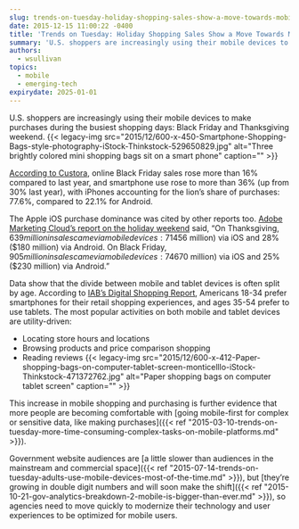 ```yaml
---
slug: trends-on-tuesday-holiday-shopping-sales-show-a-move-towards-mobile-first
date: 2015-12-15 11:00:22 -0400
title: 'Trends on Tuesday: Holiday Shopping Sales Show a Move Towards Mobile-First'
summary: 'U.S. shoppers are increasingly using their mobile devices to make purchases during the busiest shopping days: Black Friday and Thanksgiving weekend. According to Custora, online Black Friday sales rose more than 16% compared to last year, and smartphone use rose to more than 36% (up from 30% last year), with iPhones accounting for the lion’s share of'
authors:
  - wsullivan
topics:
  - mobile
  - emerging-tech
expirydate: 2025-01-01
---
```


U.S. shoppers are increasingly using their mobile devices to make purchases during the busiest shopping days: Black Friday and Thanksgiving weekend. {{< legacy-img src="2015/12/600-x-450-Smartphone-Shopping-Bags-style-photography-iStock-Thinkstock-529650829.jpg" alt="Three brightly colored mini shopping bags sit on a smart phone" caption="" >}} 

[According to Custora](http://www.digitaltrends.com/android/black-friday-905-million-sales-came-smartphones-tablets-ios-led-way/), online Black Friday sales rose more than 16% compared to last year, and smartphone use rose to more than 36% (up from 30% last year), with iPhones accounting for the lion’s share of purchases: 77.6%, compared to 22.1% for Android.

The Apple iOS purchase dominance was cited by other reports too. [Adobe Marketing Cloud’s report on the holiday weekend](http://venturebeat.com/2015/11/28/adobe-thanksgiving-and-black-friday-online-sales-up-18-ios-numbers-almost-triple-androids/) said, “On Thanksgiving, $639 million in sales came via mobile devices: 71% ($456 million) via iOS and 28% ($180 million) via Android. On Black Friday, $905 million in sales came via mobile devices: 74% ($670 million) via iOS and 25% ($230 million) via Android.”

Data show that the divide between mobile and tablet devices is often split by age. According to [IAB’s Digital Shopping Report](http://www.iab.com/news/critical-differences-in-digital-shopping-habits-between-age-groups-identified-by-iab-report/), Americans 18-34 prefer smartphones for their retail shopping experiences, and ages 35-54 prefer to use tablets. The most popular activities on both mobile and tablet devices are utility-driven:

  * Locating store hours and locations
  * Browsing products and price comparison shopping
  * Reading reviews {{< legacy-img src="2015/12/600-x-412-Paper-shopping-bags-on-computer-tablet-screen-monticelllo-iStock-Thinkstock-471372762.jpg" alt="Paper shopping bags on computer tablet screen" caption="" >}} 

This increase in mobile shopping and purchasing is further evidence that more people are becoming comfortable with [going mobile-first for complex or sensitive data, like making purchases]({{< ref "2015-03-10-trends-on-tuesday-more-time-consuming-complex-tasks-on-mobile-platforms.md" >}}).

Government website audiences are [a little slower than audiences in the mainstream and commercial space]({{< ref "2015-07-14-trends-on-tuesday-adults-use-mobile-devices-most-of-the-time.md" >}}), but [they’re growing in double digit numbers and will soon make the shift]({{< ref "2015-10-21-gov-analytics-breakdown-2-mobile-is-bigger-than-ever.md" >}}), so agencies need to move quickly to modernize their technology and user experiences to be optimized for mobile users.